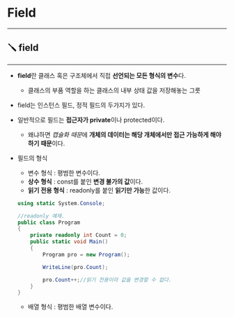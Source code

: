 # Field

---

## 🪛 field

---

- **field**란 클래스 혹은 구조체에서 직접 **선언되는 모든 형식의 변수**다.
    - 클래스의 부품 역할을 하는 클래스의 내부 상태 값을 저장해놓는 그릇
- field는 인스턴스 필드, 정적 필드의 두가지가 있다.
- 일반적으로 필드는 **접근자가 private**이나 protected이다.
    - 왜냐하면 *캡슐화 때문*에 **개체의 데이터는 해당 개체에서만 접근 가능하게 해야하기 때문**이다.
- 필드의 형식
    - 변수 형식 : 평범한 변수이다.
    - **상수 형식** : const를 붙인 **변경 불가의 값**이다.
    - **읽기 전용 형식** : readonly를 붙인 **읽기만 가능**한 값이다.
    
    ```csharp
    using static System.Console;
    
    //readonly 예제.
    public class Program
    {
        private readonly int Count = 0;
        public static void Main()
        {
            Program pro = new Program();
    
            WriteLine(pro.Count);
    
            pro.Count++;//읽기 전용이라 값을 변경할 수 없다.
        }
    }
    ```
    
    - 배열 형식 : 평범한 배열 변수이다.